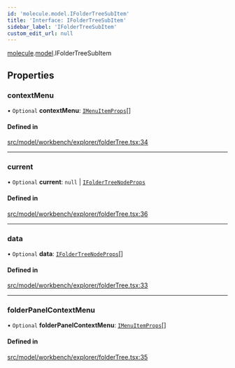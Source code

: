 ```yaml
---
id: 'molecule.model.IFolderTreeSubItem'
title: 'Interface: IFolderTreeSubItem'
sidebar_label: 'IFolderTreeSubItem'
custom_edit_url: null
---
```


[molecule](../namespaces/molecule).[model](../namespaces/molecule.model).IFolderTreeSubItem

## Properties

### contextMenu

• `Optional` **contextMenu**: [`IMenuItemProps`](molecule.component.IMenuItemProps)[]

#### Defined in

[src/model/workbench/explorer/folderTree.tsx:34](https://github.com/DTStack/molecule/blob/46c80551/src/model/workbench/explorer/folderTree.tsx#L34)

---

### current

• `Optional` **current**: `null` \| [`IFolderTreeNodeProps`](molecule.model.IFolderTreeNodeProps)

#### Defined in

[src/model/workbench/explorer/folderTree.tsx:36](https://github.com/DTStack/molecule/blob/46c80551/src/model/workbench/explorer/folderTree.tsx#L36)

---

### data

• `Optional` **data**: [`IFolderTreeNodeProps`](molecule.model.IFolderTreeNodeProps)[]

#### Defined in

[src/model/workbench/explorer/folderTree.tsx:33](https://github.com/DTStack/molecule/blob/46c80551/src/model/workbench/explorer/folderTree.tsx#L33)

---

### folderPanelContextMenu

• `Optional` **folderPanelContextMenu**: [`IMenuItemProps`](molecule.component.IMenuItemProps)[]

#### Defined in

[src/model/workbench/explorer/folderTree.tsx:35](https://github.com/DTStack/molecule/blob/46c80551/src/model/workbench/explorer/folderTree.tsx#L35)
